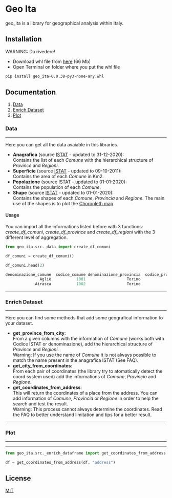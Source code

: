 # Geo Ita

geo_ita is a library for geographical analysis within Italy.

## Installation

WARNING: Da rivedere!

 - Download whl file from [here]() (66 Mb)
 - Open Terminal on folder where you put the whl file

```bash
pip install geo_ita-0.0.38-py3-none-any.whl
```

## Documentation
1. [Data](#data)
2. [Enrich Dataset](#enrich_dataset)
3. [Plot](#plot)

### Data
***
Here you can get all the data avaiable in this libraries.
- **Anagrafica** (source [ISTAT](https://www.istat.it/it/archivio/6789) - updated to 31-12-2020): 
       <br>Contains the list of each *Comune* with the hierarchical structure of *Province* and *Regioni*.
- **Superficie** (source [ISTAT](https://www.istat.it/it/files//2015/04/Superfici-delle-unit%C3%A0-amministrative-Dati-comunali-e-provinciali.zip) - updated to 09-10-2011):
       <br>Contains the area of each *Comune* in Km2.
- **Popolazione** (source [ISTAT](http://dati.istat.it/Index.aspx?DataSetCode=DCIS_POPRES1) - updated to 01-01-2020): 
       <br>Contains the population of each *Comune*.
- **Shape** (source [ISTAT](https://www.istat.it/it/archivio/222527) - updated to 01-01-2020): 
       <br> Contains the shapes of each *Comune*, *Provincia* and *Regione*. The main use of the shapes is to plot the [Choropleth map](https://en.wikipedia.org/wiki/Choropleth_map#:~:text=A%20choropleth%20map%20(from%20Greek,each%20area%2C%20such%20as%20population)).
#### Usage
You can import all the informations listed before with 3 functions: *create_df_comuni*, *create_df_province* and *create_df_regioni* with the 3 different level of aggregation.
```python
from geo_ita.src._data import create_df_comuni

df_comuni = create_df_comuni()

df_comuni.head(2)

denominazione_comune  codice_comune denominazione_provincia  codice_provincia denominazione_regione  codice_regione sigla  popolazione                                           geometry       center_x      center_y  superficie_km2
               Agliè           1001                  Torino                 1              Piemonte               1    TO         2621  POLYGON ((404703.558 5026682.655, 404733.559 5...  404137.448470  5.024327e+06         13.1464
             Airasca           1002                  Torino                 1              Piemonte               1    TO         3598  POLYGON ((380700.909 4977305.520, 380702.627 4...  380324.100684  4.975382e+06         15.7395 
```
***
### Enrich Dataset
***
Here you can find some methods that add some geografical information to your dataset.
- **get_province_from_city**: 
        <br>From a given columns with the information of *Comune* (works both with Codice ISTAT or denominazione), add the hierarchical structure of *Province* and *Regioni*.
        <br>Warning: If you use the name of *Comune* it is not always possible to match the name present in the anagrafica ISTAT (See FAQ).
- **get_city_from_coordinates**:    
        From each pair of coordinates (the library try to atomatically detect the coord system used) add the informations of *Comune*, *Provincia* and *Regione*.
- **get_coordinates_from_address**: 
        <br>This will return the coordinates of a place from the address. You can add information of *Comune*, *Provincia* or *Regione* in order to help the search and test the result.
        <br>Warning: This process cannot always determine the coordinates. Read the FAQ to better understand limitation and tips for a better result.
***
### Plot
***

***
```python
from geo_ita.src._enrich_dataframe import get_coordinates_from_address

df = get_coordinates_from_address(df, "address")
```

## License
[MIT](https://choosealicense.com/licenses/mit/)
